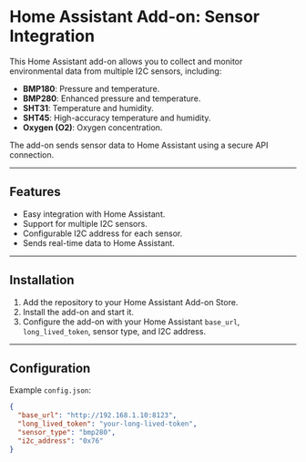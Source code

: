 # Home Assistant Add-on: Sensor Integration

This Home Assistant add-on allows you to collect and monitor environmental data from multiple I2C sensors, including:

- **BMP180**: Pressure and temperature.
- **BMP280**: Enhanced pressure and temperature.
- **SHT31**: Temperature and humidity.
- **SHT45**: High-accuracy temperature and humidity.
- **Oxygen (O2)**: Oxygen concentration.

The add-on sends sensor data to Home Assistant using a secure API connection.

---

## Features

- Easy integration with Home Assistant.
- Support for multiple I2C sensors.
- Configurable I2C address for each sensor.
- Sends real-time data to Home Assistant.

---

## Installation

1. Add the repository to your Home Assistant Add-on Store.
2. Install the add-on and start it.
3. Configure the add-on with your Home Assistant `base_url`, `long_lived_token`, sensor type, and I2C address.

---

## Configuration

Example `config.json`:

```json
{
  "base_url": "http://192.168.1.10:8123",
  "long_lived_token": "your-long-lived-token",
  "sensor_type": "bmp280",
  "i2c_address": "0x76"
}

